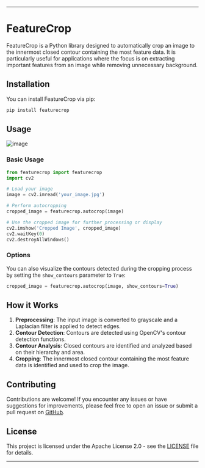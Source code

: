 
---

# FeatureCrop

FeatureCrop is a Python library designed to automatically crop an image to the innermost closed contour containing the most feature data. It is particularly useful for applications where the focus is on extracting important features from an image while removing unnecessary background.

## Installation

You can install FeatureCrop via pip:

```bash
pip install featurecrop
```

## Usage

![image](https://github.com/manbehindthemadness/featurecrop/assets/24589462/54ca51bf-b24d-4f62-b102-68c9a550578e)

### Basic Usage

```python
from featurecrop import featurecrop
import cv2

# Load your image
image = cv2.imread('your_image.jpg')

# Perform autocropping
cropped_image = featurecrop.autocrop(image)

# Use the cropped image for further processing or display
cv2.imshow('Cropped Image', cropped_image)
cv2.waitKey(0)
cv2.destroyAllWindows()
```

### Options

You can also visualize the contours detected during the cropping process by setting the `show_contours` parameter to `True`:

```python
cropped_image = featurecrop.autocrop(image, show_contours=True)
```

## How it Works

1. **Preprocessing**: The input image is converted to grayscale and a Laplacian filter is applied to detect edges.
2. **Contour Detection**: Contours are detected using OpenCV's contour detection functions.
3. **Contour Analysis**: Closed contours are identified and analyzed based on their hierarchy and area.
4. **Cropping**: The innermost closed contour containing the most feature data is identified and used to crop the image.

## Contributing

Contributions are welcome! If you encounter any issues or have suggestions for improvements, please feel free to open an issue or submit a pull request on [GitHub](https://github.com/manbehindthemadness/featurecrop).

## License

This project is licensed under the Apache License 2.0 - see the [LICENSE](LICENSE) file for details.

---
